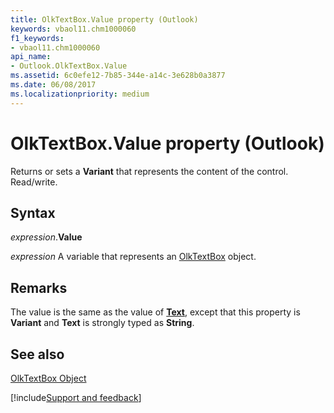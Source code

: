 ```yaml
---
title: OlkTextBox.Value property (Outlook)
keywords: vbaol11.chm1000060
f1_keywords:
- vbaol11.chm1000060
api_name:
- Outlook.OlkTextBox.Value
ms.assetid: 6c0efe12-7b85-344e-a14c-3e628b0a3877
ms.date: 06/08/2017
ms.localizationpriority: medium
---
```



# OlkTextBox.Value property (Outlook)

Returns or sets a **Variant** that represents the content of the control. Read/write.


## Syntax

_expression_.**Value**

_expression_ A variable that represents an [OlkTextBox](Outlook.OlkTextBox.md) object.


## Remarks

The value is the same as the value of **[Text](Outlook.OlkTextBox.Text.md)**, except that this property is **Variant** and **Text** is strongly typed as **String**.


## See also


[OlkTextBox Object](Outlook.OlkTextBox.md)

[!include[Support and feedback](~/includes/feedback-boilerplate.md)]